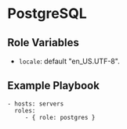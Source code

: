 # PostgreSQL


## Role Variables

* `locale`: default "en_US.UTF-8".

## Example Playbook

    - hosts: servers
      roles:
         - { role: postgres }
